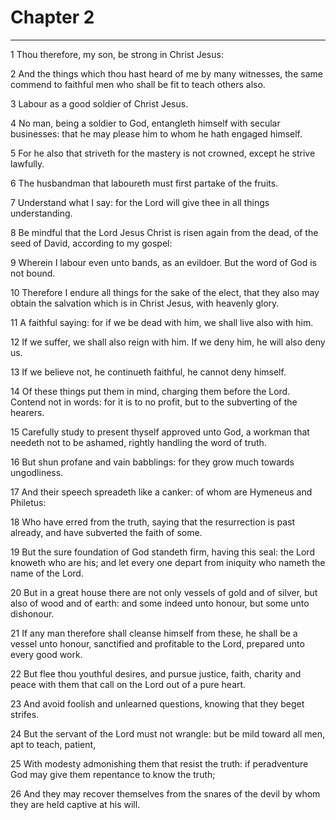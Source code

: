 # Chapter 2

***

1 Thou therefore, my son, be strong in Christ Jesus:

2 And the things which thou hast heard of me by many witnesses, the same commend to faithful men who shall be fit to teach others also.

3 Labour as a good soldier of Christ Jesus.

4 No man, being a soldier to God, entangleth himself with secular businesses: that he may please him to whom he hath engaged himself.

5 For he also that striveth for the mastery is not crowned, except he strive lawfully.

6 The husbandman that laboureth must first partake of the fruits.

7 Understand what I say: for the Lord will give thee in all things understanding.

8 Be mindful that the Lord Jesus Christ is risen again from the dead, of the seed of David, according to my gospel:

9 Wherein I labour even unto bands, as an evildoer. But the word of God is not bound.

10 Therefore I endure all things for the sake of the elect, that they also may obtain the salvation which is in Christ Jesus, with heavenly glory.

11 A faithful saying: for if we be dead with him, we shall live also with him.

12 If we suffer, we shall also reign with him. If we deny him, he will also deny us.

13 If we believe not, he continueth faithful, he cannot deny himself.

14 Of these things put them in mind, charging them before the Lord. Contend not in words: for it is to no profit, but to the subverting of the hearers.

15 Carefully study to present thyself approved unto God, a workman that needeth not to be ashamed, rightly handling the word of truth.

16 But shun profane and vain babblings: for they grow much towards ungodliness.

17 And their speech spreadeth like a canker: of whom are Hymeneus and Philetus:

18 Who have erred from the truth, saying that the resurrection is past already, and have subverted the faith of some.

19 But the sure foundation of God standeth firm, having this seal: the Lord knoweth who are his; and let every one depart from iniquity who nameth the name of the Lord.

20 But in a great house there are not only vessels of gold and of silver, but also of wood and of earth: and some indeed unto honour, but some unto dishonour.

21 If any man therefore shall cleanse himself from these, he shall be a vessel unto honour, sanctified and profitable to the Lord, prepared unto every good work.

22 But flee thou youthful desires, and pursue justice, faith, charity and peace with them that call on the Lord out of a pure heart.

23 And avoid foolish and unlearned questions, knowing that they beget strifes.

24 But the servant of the Lord must not wrangle: but be mild toward all men, apt to teach, patient,

25 With modesty admonishing them that resist the truth: if peradventure God may give them repentance to know the truth;

26 And they may recover themselves from the snares of the devil by whom they are held captive at his will.

